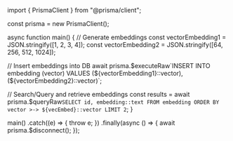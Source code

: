 import { PrismaClient } from "@prisma/client";

const prisma = new PrismaClient();

async function main() {
  // Generate embeddings
  const vectorEmbedding1 = JSON.stringify([1, 2, 3, 4]);
  const vectorEmbedding2 = JSON.stringify([64, 256, 512, 1024]);

  // Insert embeddings into DB
  await prisma.$executeRaw`INSERT INTO embedding (vector) VALUES (${vectorEmbedding1}::vector), (${vectorEmbedding2}::vector)`;

  // Search/Query and retrieve embeddings
  const results =
    await prisma.$queryRaw`SELECT id, embedding::text FROM embedding ORDER BY vector >-> ${vecEmbed}::vector LIMIT 2`;
}

main()
  .catch((e) => {
    throw e;
  })
  .finally(async () => {
    await prisma.$disconnect();
  });